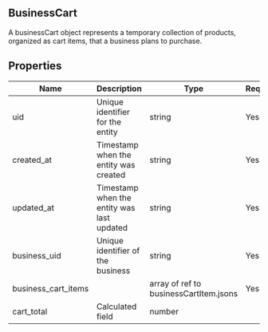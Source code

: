 ## BusinessCart

A businessCart object represents a temporary collection of products, organized as cart items, that a business plans to purchase.

## Properties

| Name | Description | Type | Required |
| --- | --- | --- | --- |
| uid | Unique identifier for the entity | string | Yes |
| created_at | Timestamp when the entity was created | string | Yes |
| updated_at | Timestamp when the entity was last updated | string | Yes |
| business_uid | Unique identifier of the business | string | Yes |
| business_cart_items |  | array of ref to businessCartItem.jsons | Yes |
| cart_total | Calculated field | number |  |